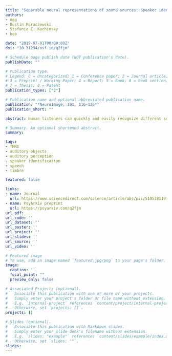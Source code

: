 ```yaml
---
title: "Separable neural representations of sound sources: Speaker identity and musical timbres"
authors:
- ogg 
- Dustin Moraczewski
- Stefanie E. Kuchinsky
- bob

date: "2019-07-01T00:00:00Z"
doi: "10.31234/osf.io/q2fjm"

# Schedule page publish date (NOT publication's date).
publishDate: ""

# Publication type.
# Legend: 0 = Uncategorized; 1 = Conference paper; 2 = Journal article;
# 3 = Preprint / Working Paper; 4 = Report; 5 = Book; 6 = Book section;
# 7 = Thesis; 8 = Patent
publication_types: ["2"]

# Publication name and optional abbreviated publication name.
publication: "*NeuroImage, 191, 116-126*"
publication_short: ""

abstract: Human listeners can quickly and easily recognize different sound sources (objects and events) in their environment. Understanding how this impressive ability is accomplished can improve signal processing and machine intelligence applications along with assistive listening technologies. However, it is not clear how the brain represents the many sounds that humans can recognize (such as speech and music) at the level of individual sources, categories and acoustic features. To examine the cortical organization of these representations, we used patterns of fMRI responses to decode 1) four individual speakers and instruments from one another (separately, within each category), 2) the superordinate category labels associated with each stimulus (speech or instrument), and 3) a set of simple synthesized sounds that could be differentiated entirely on their acoustic features. Data were collected using an interleaved silent steady state sequence to increase the temporal signal-to-noise ratio, and mitigate issues with auditory stimulus presentation in fMRI. Largely separable clusters of voxels in the temporal lobes supported the decoding of individual speakers and instruments from other stimuli in the same category. Decoding the superordinate category of each sound was more accurate and involved a larger portion of the temporal lobes. However, these clusters all overlapped with areas that could decode simple, acoustically separable stimuli. Thus, individual sound sources from different sound categories are represented in separate regions of the temporal lobes that are situated within regions implicated in more general acoustic processes. These results bridge an important gap in our understanding of cortical representations of sounds and their acoustics.

# Summary. An optional shortened abstract.
summary:

tags:
- fMRI
- auditory objects
- auditory perception
- speaker identification
- speech
- timbre  

featured: false

links:
- name: Journal
  url: https://www.sciencedirect.com/science/article/abs/pii/S1053811919300813?via%3Dihub#kwrds0010
- name: PsyArXiv preprint
  url: https://psyarxiv.com/q2fjm
url_pdf:
url_code: ''
url_dataset: ''
url_poster: ''
url_project: ''
url_slides: ''
url_source: ''
url_video: ''

# Featured image
# To use, add an image named `featured.jpg/png` to your page's folder. 
image:
  caption: ''
  focal_point: ""
  preview_only: false

# Associated Projects (optional).
#   Associate this publication with one or more of your projects.
#   Simply enter your project's folder or file name without extension.
#   E.g. `internal-project` references `content/project/internal-project/index.md`.
#   Otherwise, set `projects: []`.
projects: []

# Slides (optional).
#   Associate this publication with Markdown slides.
#   Simply enter your slide deck's filename without extension.
#   E.g. `slides: "example"` references `content/slides/example/index.md`.
#   Otherwise, set `slides: ""`.
slides:
---
```


